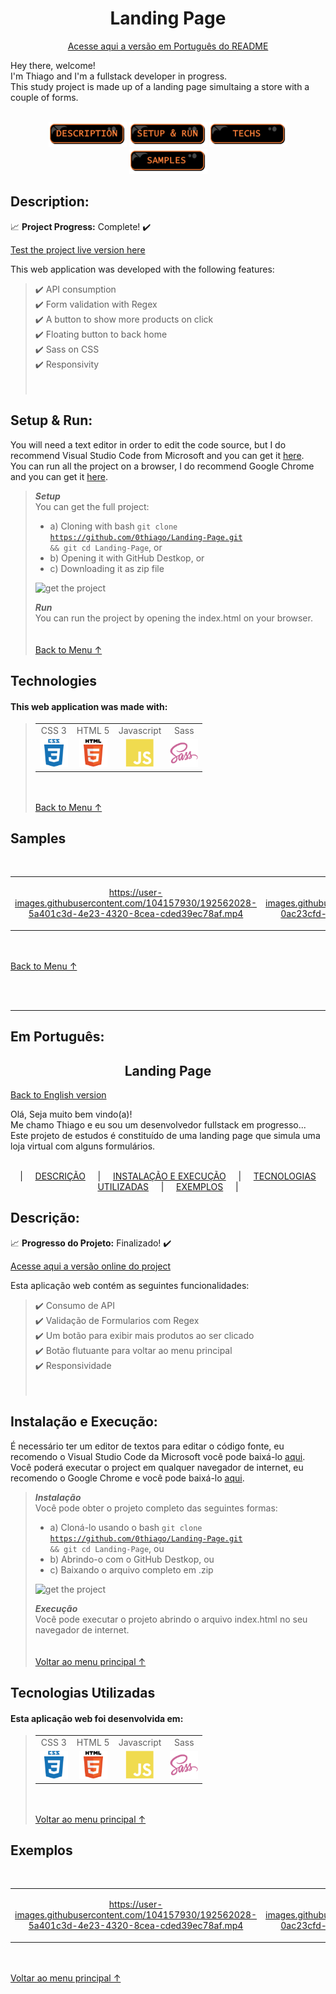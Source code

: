 <h1 align="center">Landing Page</h1> 

<div align="center"><a href="#em-português">Acesse aqui a versão em Português do README</a></div>

Hey there, welcome!<br>
I'm Thiago and I'm a fullstack developer in progress.<br>
This study project is made up of a landing page simultaing a store with a couple of forms.<br><br>

<div align="center">
  <a href="#description"><img src="https://github.com/0thiago/imgs/blob/main/readme-description1.png" width="125px" height="40px"></a>  
  <a href="#setup--run"><img src="https://github.com/0thiago/imgs/blob/main/readme-setuprun1.png" width="125px" height="40px"></a>
  <a href="#technologies"><img src="https://github.com/0thiago/imgs/blob/main/readme-techs1.png" width="125px" height="40px"></a>
  <a href="#samples"><img src="https://github.com/0thiago/imgs/blob/main/readme-samples1.png" width="125px" height="40px"></a>
</div>

<section id="#description">
<h2>Description:</h2>
  
:chart_with_upwards_trend: **Project Progress:** Complete! :heavy_check_mark:

<a href="https://0thiago.github.io/Landing-Page/">Test the project live version here</a> 

This web application was developed with the following features:
> :heavy_check_mark: API consumption<br> 
> :heavy_check_mark: Form validation with Regex<br>
> :heavy_check_mark: A button to show more products on click<br>
> :heavy_check_mark: Floating button to back home<br>
> :heavy_check_mark: Sass on CSS<br>
> :heavy_check_mark: Responsivity
><br><br><br>
</section>

<section id="#setuprun">
<h2>Setup & Run:</h2>
  
You will need a text editor in order to edit the code source, but I do recommend Visual Studio Code from Microsoft and you can get it [here](https://code.visualstudio.com/download).<br> 
You can run all the project on a browser, I do recommend Google Chrome and you can get it [here](https://www.google.com/chrome/thank-you.html).<br>

> *__Setup__*<br>
>You can get the full project:
> - a) Cloning with bash <code>git clone https://github.com/0thiago/Landing-Page.git && git cd Landing-Page</code>, or
> - b) Opening it with GitHub Destkop, or
> - c) Downloading it as zip file
>
><img src="https://user-images.githubusercontent.com/104157930/192574570-888e1c54-3cf3-45b9-b679-bd4310400d9a.png" width="300px" height="250px" alt="get the project">
>  
> __*Run*__<br>
>You can run the project by opening the index.html on your browser.
<br><br><br>
<a href="#landing-page">Back to Menu ↑</a>
</section>
 
<section id="#techs">
<h2>Technologies</h2>
<h4>This web application was made with:</h4>
  
><table>
>  <tr align="center">
>    <td>CSS 3</td>
>    <td>HTML 5</td>
>    <td>Javascript</td>
>    <td>Sass</td>
>  <tr align="center">
>    <td><img src="https://github.com/devicons/devicon/blob/master/icons/css3/css3-plain-wordmark.svg" width="45px" height="45px"></td>
>    <td><img src="https://github.com/devicons/devicon/blob/master/icons/html5/html5-original-wordmark.svg" width="45px" height="45px"></td>
>    <td><img src="https://github.com/devicons/devicon/blob/master/icons/javascript/javascript-plain.svg" width="45px" height="45px"></td>
>    <td><img src="https://github.com/devicons/devicon/blob/master/icons/sass/sass-original.svg" width="45px" height="45px"></td>
>  </tr>
></table>
><br><br>
><a href="#landing-page">Back to Menu ↑</a>
</section>

<section id="#samples">
<h2>Samples</h2><br>
<div align="center">
<table>
<tr align="center">
<td> 

https://user-images.githubusercontent.com/104157930/192562028-5a401c3d-4e23-4320-8cea-cded39ec78af.mp4

</td>
<td> 

https://user-images.githubusercontent.com/104157930/192562109-0ac23cfd-d3c9-4957-af36-ef3828ddc779.mp4

 </td>
</tr>
</table>
</div>
<br><br>
<a href="#landing-page">Back to Menu ↑</a>
</section>

<!-- ================ INÍCIO SESSÃO EM PORTUGUÊS ================= -->
<br><br><hr>
<section id="#em-portugues">
<h2>Em Português:</h2>
<h1 align="center">Landing Page</h1>

<a href="#landing-page">Back to English version</a>

Olá, Seja muito bem vindo(a)!<br>
Me chamo Thiago e eu sou um desenvolvedor fullstack em progresso...<br>
Este projeto de estudos é constituído de uma landing page que simula uma loja virtual com alguns formulários.<br><br>

<div align="center">
| &nbsp; &nbsp; <a href="#descrição">DESCRIÇÃO</a> &nbsp; &nbsp; | &nbsp; &nbsp; <a href="#instalação-e-execução">INSTALAÇÃO E EXECUÇÃO</a> &nbsp; &nbsp; | &nbsp; &nbsp; <a href="#tecnologias-utilizadas">TECNOLOGIAS UTILIZADAS</a> &nbsp; &nbsp; | &nbsp; &nbsp; <a href="#exemplos">EXEMPLOS</a></td> &nbsp; &nbsp; |
</div>

<section id="#descrição">
<h2>Descrição:</h2>
  
:chart_with_upwards_trend: **Progresso do Projeto:** Finalizado! :heavy_check_mark:

<a href="https://0thiago.github.io/Landing-Page/">Acesse aqui a versão online do project</a>

Esta aplicação web contém as seguintes funcionalidades:
> :heavy_check_mark: Consumo de API<br> 
> :heavy_check_mark: Validação de Formularios com Regex<br>
> :heavy_check_mark: Um botão para exibir mais produtos ao ser clicado<br>
> :heavy_check_mark: Botão flutuante para voltar ao menu principal<br>
> :heavy_check_mark: Responsividade
><br><br><br>
</section>

<section id="#instalação-e-execução">
<h2>Instalação e Execução:</h2>
  
É necessário ter um editor de textos para editar o código fonte, eu recomendo o Visual Studio Code da Microsoft você pode baixá-lo [aqui](https://code.visualstudio.com/download).<br> 
Você poderá executar o project em qualquer navegador de internet, eu recomendo o Google Chrome e você pode baixá-lo [aqui](https://www.google.com/chrome/thank-you.html).<br>

> __*Instalação*__<br>
>Você pode obter o projeto completo das seguintes formas:
> - a) Cloná-lo usando o bash <code>git clone https://github.com/0thiago/Landing-Page.git && git cd Landing-Page</code>, ou
> - b) Abrindo-o com o GitHub Destkop, ou
> - c) Baixando o arquivo completo em .zip
>
><img src="https://user-images.githubusercontent.com/104157930/192574570-888e1c54-3cf3-45b9-b679-bd4310400d9a.png" width="300px" height="250px" alt="get the project">
>
> __*Execução*__<br>
>Você pode executar o projeto abrindo o arquivo index.html no seu navegador de internet.
<br><br><br>
<a href="#em-português">Voltar ao menu principal ↑</a>
</section>
 
<section id="#tecnologias-utilizadas">
<h2>Tecnologias Utilizadas</h2>
<h4>Esta aplicação web foi desenvolvida em:</h4>
  
><table>
>  <tr align="center">
>    <td>CSS 3</td>
>    <td>HTML 5</td>
>    <td>Javascript</td>
>    <td>Sass</td>
>  <tr align="center">
>    <td><img src="https://github.com/devicons/devicon/blob/master/icons/css3/css3-plain-wordmark.svg" width="45px" height="45px"></td>
>    <td><img src="https://github.com/devicons/devicon/blob/master/icons/html5/html5-original-wordmark.svg" width="45px" height="45px"></td>
>    <td><img src="https://github.com/devicons/devicon/blob/master/icons/javascript/javascript-plain.svg" width="45px" height="45px"></td>
>    <td><img src="https://github.com/devicons/devicon/blob/master/icons/sass/sass-original.svg" width="45px" height="45px"></td>
>  </tr>
></table>
><br><br>
><a href="#em-português">Voltar ao menu principal ↑</a>
</section>

<section id="#exemplos">
<h2>Exemplos</h2><br>
<div align="center">
<table>
<tr align="center">
<td> 

https://user-images.githubusercontent.com/104157930/192562028-5a401c3d-4e23-4320-8cea-cded39ec78af.mp4

</td>
<td> 

https://user-images.githubusercontent.com/104157930/192562109-0ac23cfd-d3c9-4957-af36-ef3828ddc779.mp4

 </td>
</tr>
</table>
</div>
<br><br>
<a href="#em-português">Voltar ao menu principal ↑</a>
</section>
